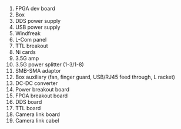 1. FPGA dev board
2. Box
3. DDS power supply
4. USB power supply
5. Windfreak
6. L-Com panel
7. TTL breakout
8. Ni cards
10. 3.5G amp
11. 3.5G power splitter (1-3/1-8)
12. SMB-SMA adaptor
13. Box auxiliary (fan, finger guard, USB/RJ45 feed through, L racket)
14. DC-DC converter
15. Power breakout board
16. FPGA breakout board
17. DDS board
18. TTL board
19. Camera link board
20. Camera link cabel
